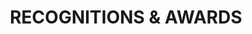 ---
type: page
layout: recognitions-and-awards
title: 'RECOGNITIONS & AWARDS'
params:
page-status: 'recognitions-and-awards'
pageImage: '/v1552866895/OnPoint%20Custom%20Homes/120-1400x788.jpg'
pageTitle: 'RECOGNITIONS & AWARDS'
meta_description: 'RECOGNITIONS & AWARDS'
---